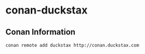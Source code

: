 # conan-duckstax

## Conan Information

```bash
conan remote add duckstax http://conan.duckstax.com
```
